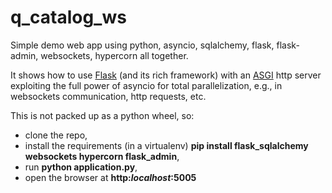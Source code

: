 # q_catalog_ws
Simple demo web app using python, asyncio, sqlalchemy, flask, flask-admin, websockets, hypercorn all together.

It shows how to use [Flask](https://flask.palletsprojects.com) (and its rich framework) with 
an [ASGI](https://asgi.readthedocs.io/en/latest/) http server exploiting the full power of 
asyncio for total parallelization, e.g., in websockets communication, http requests, etc.

This is not packed up as a python wheel, so:

* clone the repo, 
* install the requirements (in a virtualenv) **pip install flask_sqlalchemy websockets hypercorn flask_admin**,
* run **python application.py**, 
* open the browser at **http:*localhost*:5005**

